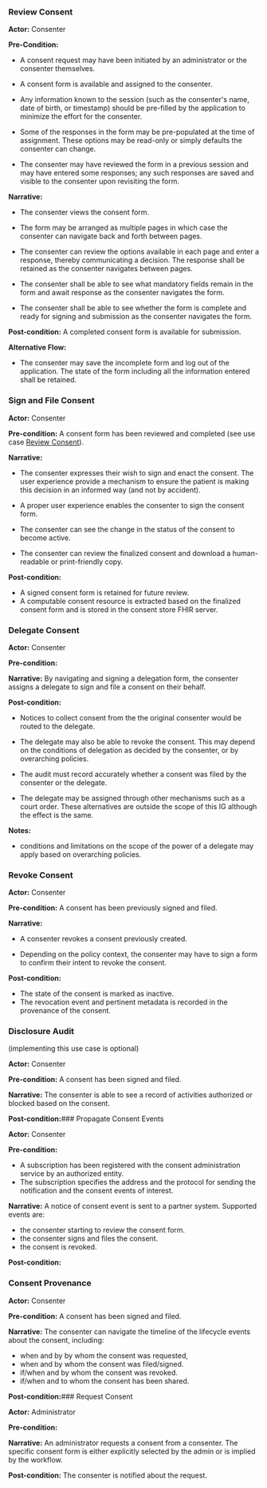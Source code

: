 ### Review Consent

**Actor:** Consenter 

**Pre-Condition:**
- A consent request may have been initiated by an administrator or the consenter themselves.

- A consent form is available  and assigned to the consenter. 

- Any information known to the session (such as the consenter's name, date of birth, or timestamp) should be pre-filled by the application to minimize the effort for the consenter. 

- Some of the responses in the form may be pre-populated at the time of assignment. These options may be read-only or simply defaults the consenter can change. 

- The consenter may have reviewed the form in a previous session and may have entered some responses; any such responses are saved and visible to the consenter upon revisiting the form.
  
**Narrative:**

- The consenter views the consent form. 

- The form may be arranged as multiple pages in which case the consenter can navigate back and forth between pages.

- The consenter can review the options available in each page and enter a response, thereby communicating a decision. The response shall be retained as the consenter navigates between pages. 

- The consenter shall be able to see what mandatory fields remain in the form and await response as the consenter navigates the form.

- The consenter shall be able to see whether the form is complete and ready for signing and submission as the consenter navigates the form.

**Post-condition:**
A completed consent form is available for submission.

**Alternative Flow:**
- The consenter may save the incomplete form and log out of the application. The state of the form including all the information entered shall be retained.



### Sign and File Consent

**Actor:** Consenter

**Pre-condition:**
A consent form has been reviewed and completed (see use case [Review Consent](usecases.html#review-consent)).

**Narrative:**
- The consenter expresses their wish to sign and enact the consent. The user experience provide a mechanism to ensure the patient is making this decision in an informed way (and not by accident).

- A proper user experience enables the consenter to sign the consent form.

- The consenter can see the change in the status of the consent to become active.

- The consenter can review the finalized consent and download a human-readable or print-friendly copy.

**Post-condition:**
- A signed consent form is retained for future review.  
- A computable consent resource is extracted based on the finalized consent form and is stored in the consent store FHIR server.

### Delegate Consent

**Actor:** Consenter

**Pre-condition:**

**Narrative:**
By navigating and signing a delegation form, the consenter assigns a delegate to sign and file a consent on their behalf. 

**Post-condition:**
- Notices to collect consent from the the original consenter would be routed to the delegate. 

- The delegate may also be able to revoke the consent. This may depend on the conditions of delegation as decided by the consenter, or by overarching policies. 

- The audit must record accurately whether a consent was filed by the consenter or the delegate.

- The delegate may be assigned through other mechanisms such as a court order. These alternatives are outside the scope of this IG although the effect is the same.

**Notes:**
- conditions and limitations on the scope of the power of a delegate may apply based on overarching policies.

### Revoke Consent

**Actor:** Consenter

**Pre-condition:**
A consent has been previously signed and filed.

**Narrative:**
- A consenter revokes a consent previously created. 

- Depending on the policy context, the consenter may have to sign a form to confirm their intent to revoke the consent.

**Post-condition:**
- The state of the consent is marked as inactive.
- The revocation event and pertinent metadata is recorded in the provenance of the consent. 
### Disclosure Audit
(implementing this use case is optional)

**Actor:** Consenter

**Pre-condition:** 
A consent has been signed and filed.

**Narrative:**
The consenter is able to see a record of activities authorized or blocked based on the consent. 

**Post-condition:**### Propagate Consent Events

**Actor:** Consenter

**Pre-condition:**
- A subscription has been registered with the consent administration service by an authorized entity.
- The subscription specifies the address and the protocol for sending the notification and the consent events of interest.

**Narrative:**
A notice of consent event is sent to a partner system. Supported events are:
- the consenter starting to review the consent form.
- the consenter signs and files the consent.
- the consent is revoked.

**Post-condition:**



### Consent Provenance

**Actor:** Consenter

**Pre-condition:**
A consent has been signed and filed.

**Narrative:**
The consenter can navigate the timeline of the lifecycle events about the consent, including:

- when and by by whom the consent was requested,
- when and by whom the consent was filed/signed.
- if/when and by whom the consent was revoked.
- if/when and to whom the consent has been shared.

**Post-condition:**### Request Consent

**Actor:** Administrator

**Pre-condition:** 

**Narrative:**
An administrator requests a consent from a consenter. The specific consent form is either explicitly selected by the admin or is implied by the workflow.

**Post-condition:**
The consenter is notified about the request.